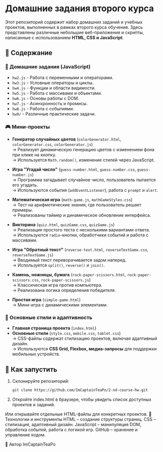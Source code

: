 # Домашние задания второго курса

Этот репозиторий содержит набор домашних заданий и учебных проектов, выполненных в рамках второго курса обучения. Здесь представлены различные небольшие веб-приложения и скрипты, написанные с использованием **HTML, CSS и JavaScript**.

## 📂 Содержание

### 🔹 Домашние задания (JavaScript)
- `hw2.js` - Работа с переменными и операторами.
- `hw3.js` - Условные операторы и циклы.
- `hw4.js` - Функции и области видимости.
- `hw5.js` - Работа с массивами и объектами.
- `hw6.js` - Основы работы с DOM.
- `hw7.js` - Асинхронность и промисы.
- `hw8.js` - Работа с событиями.
- `hw9/` - Различные практические задачи.

### 🎮 Мини-проекты
- **Генератор случайных цветов** (`colorGenerator.html`, `colorGenerator.css`, `colorGenerator.js`)  
  → Реализует динамическую генерацию цветов с изменением фона при клике на кнопку.  
  → Используется `Math.random()`, изменение стилей через JavaScript.

- **Игра "Угадай число"** (`guess-number.html`, `guess-number.css`, `guess-number.js`)  
  → Программа загадывает случайное число, пользователь пытается его угадать.  
  → Используются события (`addEventListener`), работа с `prompt` и `alert`.

- **Математическая игра** (`math-game.js`, `mathGameStyles.css`)  
  → Тест на арифметические знания, где пользователь решает примеры.  
  → Реализованы таймер и динамическое обновление интерфейса.

- **Викторина** (`quiz.html`, `quizGame.css`, `quizGame.js`)  
  → Реализация простого теста с несколькими вариантами ответа.  
  → Используются `radio`-кнопки, обработчики событий и работа с массивами.

- **Игра "Обратный текст"** (`reverse-text.html`, `reverseTextGame.css`, `reverseTextGame.js`)  
  → Вводимый текст переворачивается задом наперед.  
  → Используется `split()`, `reverse()` и `join()`.

- **Камень, ножницы, бумага** (`rock-paper-scissors.html`, `rock-paper-scissors.css`, `rock-paper-scissors.js`)  
  → Классическая игра против компьютера.  
  → Реализована логика определения победителя.

- **Простая игра** (`simple-game.html`)  
  → Мини-игра с динамическими элементами.  

### 📜 Основные стили и адаптивность
- **Главная страница проекта** (`index.html`)  
- **Основные стили** (`style.css`, `mobile.css`, `tablet.css`)  
  → CSS-файлы содержат стилизацию проектов, включая адаптивный дизайн.  
  → Используются **CSS Grid, Flexbox, медиа-запросы** для поддержки мобильных устройств.

## 🚀 Как запустить
1. Склонируйте репозиторий:
   ```bash
   git clone https://github.com/ImCaptainTeaPo/2-nd-course-hw.git
2. Откройте index.html в браузере, чтобы увидеть список доступных проектов и заданий.

Или открывайте отдельные HTML-файлы для конкретных проектов.
📌 Технологии и инструменты
HTML – создание структуры страниц.
CSS – стилизация, адаптивный дизайн.
JavaScript – манипуляция DOM, обработка событий, работа с логикой игр.
GitHub – хранение и управление кодом.

👤 Автор
ImCaptainTeaPo

